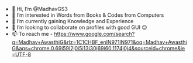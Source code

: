- 👋 Hi, I’m @MadhavGS3
- 👀 I’m interested in Words from Books & Codes from Computers
- 🌱 I’m currently gaining Knowledge and Experience
- 💞️ I’m looking to collaborate on profiles with good GUI 😉
- 📫 To reach me - https://www.google.com/search?q=Madhav+AwasthiG&rlz=1C1CHBF_enIN971IN971&oq=Madhav+AwasthiG&aqs=chrome.0.69i59l2j0i5i13i30j69i60.1174j0j4&sourceid=chrome&ie=UTF-8

<!---
MadhavGS3/MadhavGS3 is a ✨ special ✨ repository because its `README.md` (this file) appears on your GitHub profile.
You can click the Preview link to take a look at your changes.
--->
